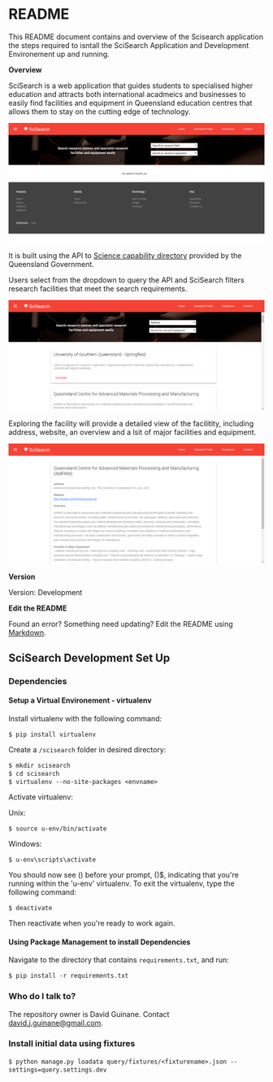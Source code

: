 # README #

This README document contains and overview of the Scisearch application the steps required to isntall the SciSearch Application and Development Environement up and running.

**Overview**

SciSearch is a web application that guides students to specialised higher education and attracts both international acadmeics and businesses to easily find facilities and equipment in Queensland education centres that allows them to stay on the cutting edge of technology.

![](images/image1.png?raw=true)

It is built using the API to [Science capability directory](https://data.qld.gov.au/dataset/science-capability-directory) provided by the Queensland Government. 

Users select from the dropdown to query the API and SciSearch filters research facilities that meet the search requirements. 

![](images/image3.png?raw=true)

Exploring the facility will provide a detailed view of the facilitity, including address, website, an overview and a lsit of major facilities and equipment. 

![](images/image4.png?raw=true)

**Version**

Version: Development

**Edit the README**

Found an error? Something need updating? Edit the README using [Markdown](https://bitbucket.org/tutorials/markdowndemo).

## SciSearch Development Set Up ##

### Dependencies ###

#### Setup a Virtual Environement - virtualenv ####

Install virtualenv with the following command:

	$ pip install virtualenv

Create a `/scisearch` folder in desired directory:
	
	$ mkdir scisearch
	$ cd scisearch
	$ virtualenv --no-site-packages <envname>

Activate virtualenv:

Unix:

	$ source u-env/bin/activate    

Windows:

	$ u-env\scripts\activate

You should now see (<envname>) before your prompt, (<envname>)$, indicating that you're running within the 'u-env' virtualenv.
To exit the virtualenv, type the following command:

	$ deactivate

Then reactivate when you're ready to work again.

#### Using Package Management to install Dependencies ####

Navigate to the directory that contains `requirements.txt`, and run:

	$ pip install -r requirements.txt 

### Who do I talk to? ###

The repository owner is David Guinane. Contact david.j.guinane@gmail.com.

### Install initial data using fixtures ###

	$ python manage.py loadata query/fixtures/<fixturename>.json --settings=query.settings.dev

